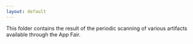 ```yaml
---
layout: default
---
```


This folder contains the result of the periodic scanning of various artifacts available through the App Fair.
